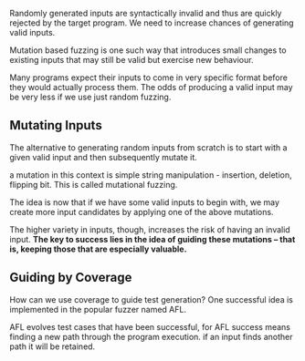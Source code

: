 Randomly generated inputs are syntactically invalid and thus are quickly rejected by the target program. We need to increase chances of generating valid inputs.

Mutation based fuzzing is one such way that introduces small changes to existing inputs that may still be valid but exercise new behaviour.

Many programs expect their inputs to come in very specific format before they would actually process them. The odds of producing a valid input may be very less if we use just random fuzzing.

## Mutating Inputs
The alternative to generating random inputs from scratch is to start with a given valid input and then subsequently mutate it.

a mutation in this context is simple string manipulation - insertion, deletion, flipping bit. This is called mutational fuzzing.

The idea is now that if we have some valid inputs to begin with, we may create more input candidates by applying one of the above mutations.

The higher variety in inputs, though, increases the risk of having an invalid input. **The key to success lies in the idea of guiding these mutations – that is, keeping those that are especially valuable.**

## Guiding by Coverage
How can we use coverage to guide test generation?
One successful idea is implemented in the popular fuzzer named AFL.

AFL evolves test cases that have been successful, for AFL success means finding a new path through the program execution. if an input finds another path it will be retained.





